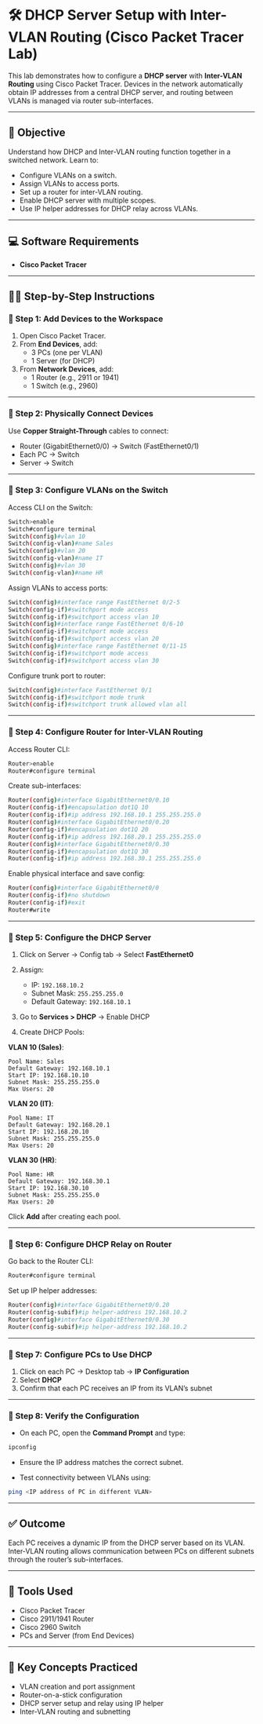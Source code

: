 # 🛠️ DHCP Server Setup with Inter-VLAN Routing (Cisco Packet Tracer Lab)

This lab demonstrates how to configure a **DHCP server** with **Inter-VLAN Routing** using Cisco Packet Tracer. Devices in the network automatically obtain IP addresses from a central DHCP server, and routing between VLANs is managed via router sub-interfaces.

---

## 🎯 Objective

Understand how DHCP and Inter-VLAN routing function together in a switched network. Learn to:
- Configure VLANs on a switch.
- Assign VLANs to access ports.
- Set up a router for inter-VLAN routing.
- Enable DHCP server with multiple scopes.
- Use IP helper addresses for DHCP relay across VLANs.

---

## 💻 Software Requirements

- **Cisco Packet Tracer**

---

## 🧑‍💻 Step-by-Step Instructions

### 🔹 Step 1: Add Devices to the Workspace

1. Open Cisco Packet Tracer.
2. From **End Devices**, add:
   - 3 PCs (one per VLAN)
   - 1 Server (for DHCP)
3. From **Network Devices**, add:
   - 1 Router (e.g., 2911 or 1941)
   - 1 Switch (e.g., 2960)

---

### 🔹 Step 2: Physically Connect Devices

Use **Copper Straight-Through** cables to connect:

- Router (GigabitEthernet0/0) → Switch (FastEthernet0/1)
- Each PC → Switch
- Server → Switch

---

### 🔹 Step 3: Configure VLANs on the Switch

Access CLI on the Switch:

```bash
Switch>enable
Switch#configure terminal
Switch(config)#vlan 10
Switch(config-vlan)#name Sales
Switch(config)#vlan 20
Switch(config-vlan)#name IT
Switch(config)#vlan 30
Switch(config-vlan)#name HR
```

Assign VLANs to access ports:

```bash
Switch(config)#interface range FastEthernet 0/2-5
Switch(config-if)#switchport mode access
Switch(config-if)#switchport access vlan 10
Switch(config)#interface range FastEthernet 0/6-10
Switch(config-if)#switchport mode access
Switch(config-if)#switchport access vlan 20
Switch(config)#interface range FastEthernet 0/11-15
Switch(config-if)#switchport mode access
Switch(config-if)#switchport access vlan 30
```

Configure trunk port to router:

```bash
Switch(config)#interface FastEthernet 0/1
Switch(config-if)#switchport mode trunk
Switch(config-if)#switchport trunk allowed vlan all
```

---

### 🔹 Step 4: Configure Router for Inter-VLAN Routing

Access Router CLI:

```bash
Router>enable
Router#configure terminal
```

Create sub-interfaces:

```bash
Router(config)#interface GigabitEthernet0/0.10
Router(config-if)#encapsulation dot1Q 10
Router(config-if)#ip address 192.168.10.1 255.255.255.0
Router(config)#interface GigabitEthernet0/0.20
Router(config-if)#encapsulation dot1Q 20
Router(config-if)#ip address 192.168.20.1 255.255.255.0
Router(config)#interface GigabitEthernet0/0.30
Router(config-if)#encapsulation dot1Q 30
Router(config-if)#ip address 192.168.30.1 255.255.255.0
```

Enable physical interface and save config:

```bash
Router(config)#interface GigabitEthernet0/0
Router(config-if)#no shutdown
Router(config-if)#exit
Router#write
```

---

### 🔹 Step 5: Configure the DHCP Server

1. Click on Server → Config tab → Select **FastEthernet0**
2. Assign:
   - IP: `192.168.10.2`
   - Subnet Mask: `255.255.255.0`
   - Default Gateway: `192.168.10.1`

3. Go to **Services > DHCP** → Enable DHCP
4. Create DHCP Pools:

**VLAN 10 (Sales)**:
```
Pool Name: Sales
Default Gateway: 192.168.10.1
Start IP: 192.168.10.10
Subnet Mask: 255.255.255.0
Max Users: 20
```

**VLAN 20 (IT)**:
```
Pool Name: IT
Default Gateway: 192.168.20.1
Start IP: 192.168.20.10
Subnet Mask: 255.255.255.0
Max Users: 20
```

**VLAN 30 (HR)**:
```
Pool Name: HR
Default Gateway: 192.168.30.1
Start IP: 192.168.30.10
Subnet Mask: 255.255.255.0
Max Users: 20
```

Click **Add** after creating each pool.

---

### 🔹 Step 6: Configure DHCP Relay on Router

Go back to the Router CLI:

```bash
Router#configure terminal
```

Set up IP helper addresses:

```bash
Router(config)#interface GigabitEthernet0/0.20
Router(config-subif)#ip helper-address 192.168.10.2
Router(config)#interface GigabitEthernet0/0.30
Router(config-subif)#ip helper-address 192.168.10.2
```

---

### 🔹 Step 7: Configure PCs to Use DHCP

1. Click on each PC → Desktop tab → **IP Configuration**
2. Select **DHCP**
3. Confirm that each PC receives an IP from its VLAN’s subnet

---

### 🔹 Step 8: Verify the Configuration

- On each PC, open the **Command Prompt** and type:

```bash
ipconfig
```

- Ensure the IP address matches the correct subnet.

- Test connectivity between VLANs using:

```bash
ping <IP address of PC in different VLAN>
```

---

## ✅ Outcome

Each PC receives a dynamic IP from the DHCP server based on its VLAN. Inter-VLAN routing allows communication between PCs on different subnets through the router’s sub-interfaces.

---

## 🧰 Tools Used

- Cisco Packet Tracer
- Cisco 2911/1941 Router
- Cisco 2960 Switch
- PCs and Server (from End Devices)

---

## 🧠 Key Concepts Practiced

- VLAN creation and port assignment
- Router-on-a-stick configuration
- DHCP server setup and relay using IP helper
- Inter-VLAN routing and subnetting
